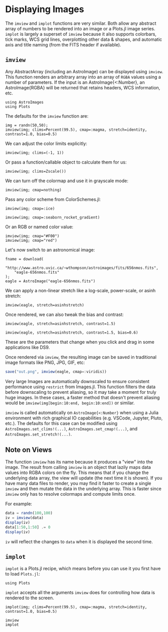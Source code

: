 # Displaying Images

The `imview` and `implot` functions are very similar. 
Both allow any abstract array of numbers to be rendered into an image or a Plots.jl image series.
`implot` is largely a superset of `imview` because it also supports colorbars, tick marks, WCS grid lines, overplotting other data & shapes, and automatic
axis and title naming (from the FITS header if available).

## `imview`

Any AbstractArray (including an AstroImage) can be displayed using `imview`. This function renders an
arbitrary array into an array of `RGBA` values using a number of parameters. If the input is an AstroImage{<:Number},
an AstroImage{RGBA} will be returned that retains headers, WCS information, etc.

```@setup 1
using AstroImages
using Plots
```

The defaults for the `imview` function are:
```@example 1
img = randn(50,50);
imview(img; clims=Percent(99.5), cmap=:magma, stretch=identity, contrast=1.0, bias=0.5)
```

We can adjust the color limits explicitly:
```@example 1
imview(img; clims=(-1, 1))
```

Or pass a function/callable object to calculate them for us:
```@example 1
imview(img; clims=Zscale())
```

We can turn off the colormap and use it in grayscale mode:
```@example 1
imview(img; cmap=nothing)
```

Pass any color scheme from ColorSchemes.jl:
```@example 1
imview(img; cmap=:ice)
```
```@example 1
imview(img; cmap=:seaborn_rocket_gradient)
```

Or an RGB or named color value:
```@example 1
imview(img; cmap="#F00")
imview(img; cmap="red")
```

Let's now switch to an astronomical image:
```@example 1
fname = download(
    "http://www.astro.uvic.ca/~wthompson/astroimages/fits/656nmos.fits",
    "eagle-656nmos.fits"
);
eagle = AstroImage("eagle-656nmos.fits")
```

We can apply a non-linear stretch like a log-scale, power-scale, or asinh stretch:
```@example 1
imview(eagle, stretch=asinhstretch)
```

Once rendered, we can also tweak the bias and contrast:
```@example 1
imview(eagle, stretch=asinhstretch, contrast=1.5)
```
```@example 1
imview(eagle, stretch=asinhstretch, contrast=1.5, bias=0.6)
```
These are the parameters that change when you click and drag in some applications like DS9.

Once rendered via `imview`, the resulting image can be saved in traditional image formats like PNG, JPG, GIF, etc:
```julia
save("out.png", imview(eagle, cmap=:viridis))
```

Very large Images are automatically downscaled to ensure consistent performance using `restrict` from Images.jl. This function filters the data before downscaling to prevent aliasing, so it may take a moment for truly huge images. In these cases, a faster method that doesn't prevent aliasing would be `imview(img[begin:10:end, begin:10:end])` or similar.

`imview` is called automatically on `AstroImage{<:Number}` when using a Julia environment with rich graphical IO capabilities (e.g. VSCode, Jupyter, Pluto, etc.).
The defaults for this case can be modified using `AstroImages.set_clims!(...)`, `AstroImages.set_cmap!(...)`, and `AstroImages.set_stretch!(...)`.

## Note on Views
The function `imview` has its name because it produces a "view" into the image. The result from calling `imview` is an object that lazily maps data values into RGBA colors on the fly.
This means that if you change the underlying data array, the view will update (the next time it is shown).
If you have many data files to render, you may find it faster to create a single `imview` and then mutate the data in the underlying array. This is faster since `imview` only has to resolve colormaps and compute limits once.

For example:
```julia
data = randn(100,100)
iv = imview(data)
display(iv)
data[1:50,1:50] .= 0
display(iv)
```
`iv` will reflect the changes to `data` when it is displayed the second time.

## `implot`

`implot`  is a Plots.jl recipe, which means before you can use it you first have to load `Plots.jl`:

```@example 1
using Plots
```

`implot` accepts all the arguments `imview` does for controlling how data is rendered to the screen.

```@example 1
implot(img; clims=Percent(99.5), cmap=:magma, stretch=identity, contrast=1.0, bias=0.5)
```



```@doc
imview
implot
```
